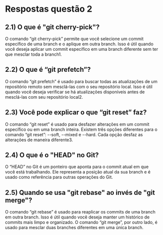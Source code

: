 # Respostas questão 2

## 2.1) O que é "git cherry-pick"?
O comando “git cherry-pick” permite que você selecione um commit específico de uma branch e o aplique em outra branch. Isso é útil quando você deseja aplicar um commit específico em uma branch diferente sem ter que mesclar toda a branch1.

## 2\.2) O que é “git prefetch”?
O comando “git prefetch” é usado para buscar todas as atualizações de um repositório remoto sem mesclá-las com o seu repositório local. Isso é útil quando você deseja verificar se há atualizações disponíveis antes de mesclá-las com seu repositório local2.

## 2\.3) Você pode explicar o que “git reset” faz?
O comando “git reset” é usado para desfazer alterações em um commit específico ou em uma branch inteira. Existem três opções diferentes para o comando “git reset”: --soft, --mixed e --hard. Cada opção desfaz as alterações de maneira diferente3.

## 2\.4) O que é o "HEAD" no Git?
O “HEAD” no Git é um ponteiro que aponta para o commit atual em que você está trabalhando. Ele representa a posição atual da sua branch e é usado como referência para outras operações do Git.

## 2\.5) Quando se usa "git rebase" ao invés de "git merge"?
O comando “git rebase” é usado para reaplicar os commits de uma branch em outra branch. Isso é útil quando você deseja manter um histórico de commits mais limpo e organizado. O comando “git merge”, por outro lado, é usado para mesclar duas branches diferentes em uma única branch.
